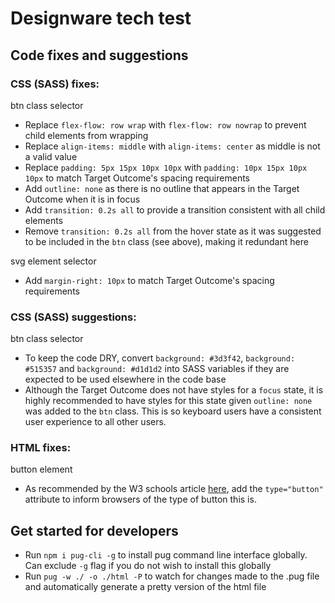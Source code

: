 # Designware tech test

## Code fixes and suggestions

### CSS (SASS) fixes:

btn class selector

- Replace `flex-flow: row wrap` with `flex-flow: row nowrap` to prevent child elements from wrapping
- Replace `align-items: middle` with `align-items: center` as middle is not a valid value
- Replace `padding: 5px 15px 10px 10px` with `padding: 10px 15px 10px 10px` to match Target Outcome's spacing requirements
- Add `outline: none` as there is no outline that appears in the Target Outcome when it is in focus
- Add `transition: 0.2s all` to provide a transition consistent with all child elements
- Remove `transition: 0.2s all` from the hover state as it was suggested to be included in the `btn` class (see above), making it redundant here

svg element selector

- Add `margin-right: 10px` to match Target Outcome's spacing requirements

### CSS (SASS) suggestions:

btn class selector

- To keep the code DRY, convert `background: #3d3f42`, `background: #515357` and `background: #d1d1d2` into SASS variables if they are expected to be used elsewhere in the code base
- Although the Target Outcome does not have styles for a `focus` state, it is highly recommended to have styles for this state given `outline: none` was added to the `btn` class. This is so keyboard users have a consistent user experience to all other users.

### HTML fixes:

button element

- As recommended by the W3 schools article [here](https://www.w3schools.com/tags/tag_button.asp), add the `type="button"` attribute to inform browsers of the type of button this is.

## Get started for developers

- Run `npm i pug-cli -g` to install pug command line interface globally. Can exclude `-g` flag if you do not wish to install this globally
- Run `pug -w ./ -o ./html -P` to watch for changes made to the .pug file and automatically generate a pretty version of the html file
